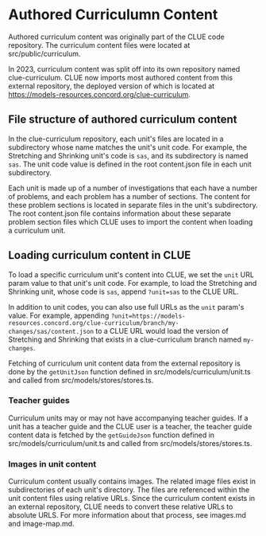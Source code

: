 # Authored Curriculumn Content
Authored curriculum content was originally part of the CLUE code repository. The curriculum content files were located at src/public/curriculum.

In 2023, curriculum content was split off into its own repository named clue-curriculum. CLUE now imports most authored content from this external repository, the deployed version of which is located at https://models-resources.concord.org/clue-curriculum.

## File structure of authored curriculum content
In the clue-curriculum repository, each unit's files are located in a subdirectory whose name matches the unit's unit code. For example, the Stretching and Shrinking unit's code is `sas`, and its subdirectory is named `sas`. The unit code value is defined in the root content.json file in each unit subdirectory.

Each unit is made up of a number of investigations that each have a number of problems, and each problem has a number of sections. The content for these problem sections is located in separate files in the unit's subdirectory. The root content.json file contains information about these separate problem section files which CLUE uses to import the content when loading a curriculum unit.

## Loading curriculum content in CLUE
To load a specific curriculum unit's content into CLUE, we set the `unit` URL param value to that unit's unit code. For example, to load the Stretching and Shrinking unit, whose code is `sas`, append `?unit=sas` to the CLUE URL.

In addition to unit codes, you can also use full URLs as the `unit` param's value. For example, appending `?unit=https://models-resources.concord.org/clue-curriculum/branch/my-changes/sas/content.json` to a CLUE URL would load the version of Stretching and Shrinking that exists in a clue-curriculum branch named `my-changes`.

Fetching of curriculum unit content data from the external repository is done by the `getUnitJson` function defined in src/models/curriculum/unit.ts and called from src/models/stores/stores.ts.

### Teacher guides
Curriculum units may or may not have accompanying teacher guides. If a unit has a teacher guide and the CLUE user is a teacher, the teacher guide content data is fetched by the `getGuideJson` function defined in src/models/curriculum/unit.ts and called from src/models/stores/stores.ts.

### Images in unit content
Curriculum content usually contains images. The related image files exist in subdirectories of each unit's directory. The files are referenced within the unit content files using relative URLs. Since the curriculum content exists in an external repository, CLUE needs to convert these relative URLs to absolute URLS. For more information about that process, see images.md and image-map.md.
